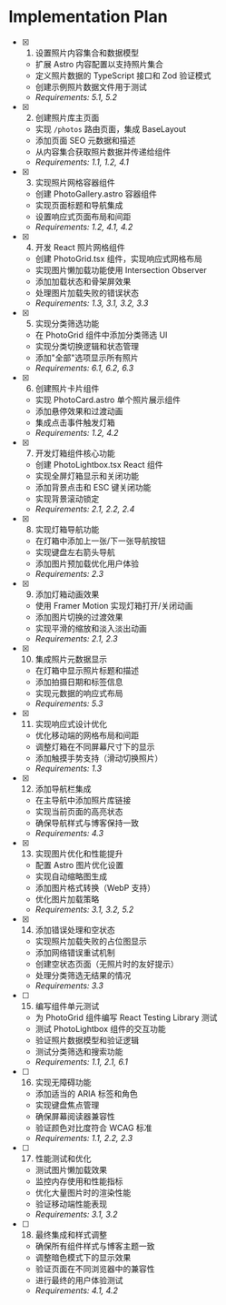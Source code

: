 # Implementation Plan

- [x] 1. 设置照片内容集合和数据模型
  - 扩展 Astro 内容配置以支持照片集合
  - 定义照片数据的 TypeScript 接口和 Zod 验证模式
  - 创建示例照片数据文件用于测试
  - _Requirements: 5.1, 5.2_

- [x] 2. 创建照片库主页面
  - 实现 `/photos` 路由页面，集成 BaseLayout
  - 添加页面 SEO 元数据和描述
  - 从内容集合获取照片数据并传递给组件
  - _Requirements: 1.1, 1.2, 4.1_

- [x] 3. 实现照片网格容器组件
  - 创建 PhotoGallery.astro 容器组件
  - 实现页面标题和导航集成
  - 设置响应式页面布局和间距
  - _Requirements: 1.2, 4.1, 4.2_

- [x] 4. 开发 React 照片网格组件
  - 创建 PhotoGrid.tsx 组件，实现响应式网格布局
  - 实现图片懒加载功能使用 Intersection Observer
  - 添加加载状态和骨架屏效果
  - 处理图片加载失败的错误状态
  - _Requirements: 1.3, 3.1, 3.2, 3.3_

- [x] 5. 实现分类筛选功能
  - 在 PhotoGrid 组件中添加分类筛选 UI
  - 实现分类切换逻辑和状态管理
  - 添加"全部"选项显示所有照片
  - _Requirements: 6.1, 6.2, 6.3_

- [x] 6. 创建照片卡片组件
  - 实现 PhotoCard.astro 单个照片展示组件
  - 添加悬停效果和过渡动画
  - 集成点击事件触发灯箱
  - _Requirements: 1.2, 4.2_

- [x] 7. 开发灯箱组件核心功能
  - 创建 PhotoLightbox.tsx React 组件
  - 实现全屏灯箱显示和关闭功能
  - 添加背景点击和 ESC 键关闭功能
  - 实现背景滚动锁定
  - _Requirements: 2.1, 2.2, 2.4_

- [x] 8. 实现灯箱导航功能
  - 在灯箱中添加上一张/下一张导航按钮
  - 实现键盘左右箭头导航
  - 添加图片预加载优化用户体验
  - _Requirements: 2.3_

- [x] 9. 添加灯箱动画效果
  - 使用 Framer Motion 实现灯箱打开/关闭动画
  - 添加图片切换的过渡效果
  - 实现平滑的缩放和淡入淡出动画
  - _Requirements: 2.1, 2.3_

- [x] 10. 集成照片元数据显示
  - 在灯箱中显示照片标题和描述
  - 添加拍摄日期和标签信息
  - 实现元数据的响应式布局
  - _Requirements: 5.3_

- [x] 11. 实现响应式设计优化
  - 优化移动端的网格布局和间距
  - 调整灯箱在不同屏幕尺寸下的显示
  - 添加触摸手势支持（滑动切换照片）
  - _Requirements: 1.3_

- [x] 12. 添加导航栏集成
  - 在主导航中添加照片库链接
  - 实现当前页面的高亮状态
  - 确保导航样式与博客保持一致
  - _Requirements: 4.3_

- [x] 13. 实现图片优化和性能提升
  - 配置 Astro 图片优化设置
  - 实现自动缩略图生成
  - 添加图片格式转换（WebP 支持）
  - 优化图片加载策略
  - _Requirements: 3.1, 3.2, 5.2_

- [x] 14. 添加错误处理和空状态
  - 实现照片加载失败的占位图显示
  - 添加网络错误重试机制
  - 创建空状态页面（无照片时的友好提示）
  - 处理分类筛选无结果的情况
  - _Requirements: 3.3_

- [ ] 15. 编写组件单元测试
  - 为 PhotoGrid 组件编写 React Testing Library 测试
  - 测试 PhotoLightbox 组件的交互功能
  - 验证照片数据模型和验证逻辑
  - 测试分类筛选和搜索功能
  - _Requirements: 1.1, 2.1, 6.1_

- [ ] 16. 实现无障碍功能
  - 添加适当的 ARIA 标签和角色
  - 实现键盘焦点管理
  - 确保屏幕阅读器兼容性
  - 验证颜色对比度符合 WCAG 标准
  - _Requirements: 1.1, 2.2, 2.3_

- [ ] 17. 性能测试和优化
  - 测试图片懒加载效果
  - 监控内存使用和性能指标
  - 优化大量图片时的渲染性能
  - 验证移动端性能表现
  - _Requirements: 3.1, 3.2_

- [ ] 18. 最终集成和样式调整
  - 确保所有组件样式与博客主题一致
  - 调整暗色模式下的显示效果
  - 验证页面在不同浏览器中的兼容性
  - 进行最终的用户体验测试
  - _Requirements: 4.1, 4.2_
